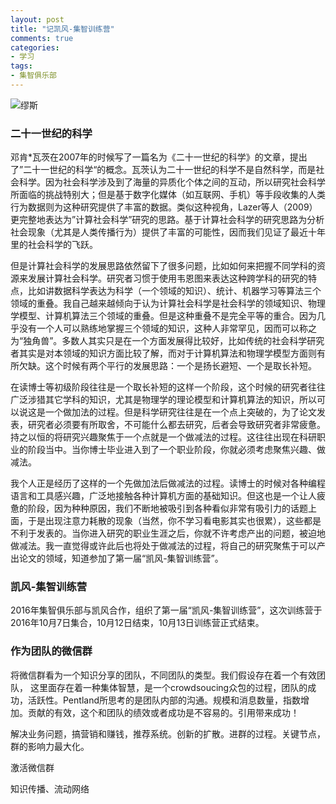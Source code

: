 ```yaml
---
layout: post
title: "记凯风-集智训练营"
comments: true
categories:
- 学习
tags:
- 集智俱乐部
---
```


![缪斯](http://oaf2qt3yk.bkt.clouddn.com/ed6c9d46333416093c4d0fd0e9712dc4.png)



### 二十一世纪的科学
邓肯*瓦茨在2007年的时候写了一篇名为《二十一世纪的科学》的文章，提出了”二十一世纪的科学“的概念。瓦茨认为二十一世纪的科学不是自然科学，而是社会科学。因为社会科学涉及到了海量的异质化个体之间的互动，所以研究社会科学所面临的挑战特别大；但是基于数字化媒体（如互联网、手机）等手段收集的人类行为数据则为这种研究提供了丰富的数据。类似这种视角，Lazer等人（2009）更完整地表达为”计算社会科学”研究的思路。基于计算社会科学的研究思路为分析社会现象（尤其是人类传播行为）提供了丰富的可能性，因而我们见证了最近十年里的社会科学的飞跃。

但是计算社会科学的发展思路依然留下了很多问题，比如如何来把握不同学科的资源来发展计算社会科学。研究者习惯于使用韦恩图来表达这种跨学科的研究的特点，比如讲数据科学表达为科学（一个领域的知识）、统计、机器学习等算法三个领域的重叠。我自己越来越倾向于认为计算社会科学是社会科学的领域知识、物理学模型、计算机算法三个领域的重叠。但是这种重叠不是完全平等的重合。因为几乎没有一个人可以熟练地掌握三个领域的知识，这种人非常罕见，因而可以称之为“独角兽”。多数人其实只是在一个方面发展得比较好，比如传统的社会科学研究者其实是对本领域的知识方面比较了解，而对于计算机算法和物理学模型方面则有所欠缺。这个时候有两个平行的发展思路：一个是扬长避短、一个是取长补短。

在读博士等初级阶段往往是一个取长补短的这样一个阶段，这个时候的研究者往往广泛涉猎其它学科的知识，尤其是物理学的理论模型和计算机算法的知识，所以可以说这是一个做加法的过程。但是科学研究往往是在一个点上突破的，为了论文发表，研究者必须要有所取舍，不可能什么都去研究，后者会导致研究者非常疲惫。持之以恒的将研究兴趣聚焦于一个点就是一个做减法的过程。这往往出现在科研职业的阶段当中。当你博士毕业进入到了一个职业阶段，你就必须考虑聚焦兴趣、做减法。

我个人正是经历了这样的一个先做加法后做减法的过程。读博士的时候对各种编程语言和工具感兴趣，广泛地接触各种计算机方面的基础知识。但这也是一个让人疲惫的阶段，因为种种原因，我们不断地被吸引到各种看似非常有吸引力的话题上面，于是出现注意力耗散的现象（当然，你不学习看电影其实也很累），这些都是不利于发表的。当你进入研究的职业生涯之后，你就不许考虑产出的问题，被迫地做减法。我一直觉得或许此后也将处于做减法的过程，将自己的研究聚焦于可以产出论文的领域，知道参加了第一届“凯风-集智训练营”。

### 凯风-集智训练营

2016年集智俱乐部与凯风合作，组织了第一届“凯风-集智训练营”，这次训练营于2016年10月7日集合，10月12日结束，10月13日训练营正式结束。

### 作为团队的微信群

将微信群看为一个知识分享的团队，不同团队的类型。我们假设存在着一个有效团队， 这里面存在着一种集体智慧，是一个crowdsoucing众包的过程，团队的成功，活跃性。Pentland所思考的是团队内部的沟通。规模和消息数量，指数增加。贡献的有效，这个和团队的绩效或者成功是不容易的。引用带来成功！

解决业务问题，搞营销和赚钱，推荐系统。创新的扩散。进群的过程。关键节点，群的影响力最大化。

激活微信群

知识传播、流动网络
